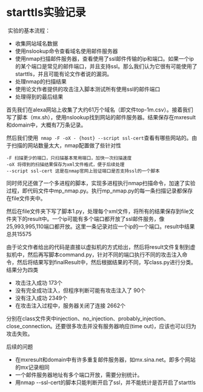 # starttls实验记录

​	实验的基本流程：

* 收集网站域名数据
* 使用nslookup命令查看域名使用邮件服务器
* 使用nmap扫描邮件服务器，查看使用了ssl邮件传输的ip和端口。如果一个ip的某个端口是常见的邮件端口，并且支持ssl。那么我们认为它很有可能使用了starttls，并且可能有论文作者说的漏洞。
* 处理nmap的扫描结果
* 使用论文作者提供的攻击注入脚本测试所有使用ssl的邮件端口
* 处理得到的最后结果

​	首先我们在alexa网站上收集了大约61万个域名（即文件top-1m.csv）。接着我们写了脚本（mx.sh），使用nslookup找到网站的邮件服务器。结果保存在mxresult和domain中，大概有7万条记录。

​	然后我们使用` nmap -F -oX - {host} --script ssl-cert`查看有哪些网站的。由于扫描的网站数量太大，nmap配置做了些针对性

```
-F 扫描更少的端口，只扫描基本常用端口，加快一次扫描速度
-oX 将得到的扫描结果保存为xml文件格式，便于后续处理
--script ssl-cert 这是在nmap官网上验证端口是否支持ssl的一个脚本
```

同时师兄还做了一个多进程的脚本，实现多进程执行nmap扫描命令，加速了实验过程，即代码文件中mp_nmap.py。执行mp_nmap.py的每一条扫描记录都保存在file文件夹中。

​	然后在file文件夹下写了脚本1.py，处理每个xml文件，将所有的结果保存到file文件夹下的result中。一个ip可能有多个端口都开放了ssl邮件服务，像25,993,995,110端口都开放。这里一条记录对应一个ip的一个端口。result中结果总共15575

​	由于论文作者给出的代码是直接以虚拟机的方式给出，然后将result文件复制到虚拟机中，然后再写脚本command.py，针对不同的端口执行不同的攻击注入命令，然后将结果写到finalResult中，然后根据结果的不同，写class.py进行分类。结果分为四类

- 攻击注入成功 173个
- 没有完全成功注入，但程序判断可能有攻击注入了 90个
- 没有注入成功 2349个
- 在攻击注入过程中，服务器关闭了连接 2662个

分别在class文件夹中injection、no_injection、probably_injection、close_connection。还要很多攻击并没有服务器响应(time out)，应该也可以归为攻击失败。



后续的问题

* 在mxresult和domain中有许多重复邮件服务器，如mx.sina.net。即多个网站的mx记录相同
* 一个邮件服务器地址有多个端口开放，需要分别统计。
* 用nmap --ssl-cert的脚本只能判断开启了ssl，并不能统计是否开启了starttls